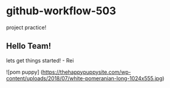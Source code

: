 # github-workflow-503
project practice!

## Hello Team!

lets get things started! - Rei


![pom puppy] (https://thehappypuppysite.com/wp-content/uploads/2018/07/white-pomeranian-long-1024x555.jpg)